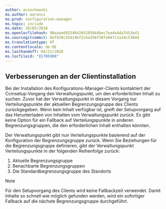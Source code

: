 ```yaml
---
author: aczechowski
ms.author: aaroncz
ms.prod: configuration-manager
ms.topic: include
ms.date: 10/03/2018
ms.openlocfilehash: 90aaae6925464265185844bec7ea4a4da7d53e41
ms.sourcegitcommit: bbf820c35414bf2cba356f30fe047c1a34c5384d
ms.translationtype: HT
ms.contentlocale: de-DE
ms.lasthandoff: 04/21/2020
ms.locfileid: "81705908"
---
```

## <a name="improvement-to-client-installation"></a><a name="bkmk_ccmsetup"></a> Verbesserungen an der Clientinstallation
<!--1358840-->

Bei der Installation des Konfigurations-Manager-Clients kontaktiert der Ccmsetup-Vorgang den Verwaltungspunkt, um den erforderlichen Inhalt zu suchen. Zuvor hat der Verwaltungspunkt in diesem Vorgang nur Verteilungspunkte der aktuellen Begrenzungsgruppe des Clients zurückgegeben. Wenn kein Inhalt verfügbar ist, greift der Setupvorgang auf das Herunterladen von Inhalten vom Verwaltungspunkt zurück. Es gibt keine Option für ein Fallback auf Verteilungspunkte in anderen Begrenzungsgruppen, die den erforderlichen Inhalt enthalten könnten. 

Der Verwaltungspunkt gibt nun Verteilungspunkte basierend auf der Konfiguration der Begrenzungsgruppe zurück. Wenn Sie Beziehungen für die Begrenzungsgruppe definieren, gibt der Verwaltungspunkt Verteilungspunkte in der folgenden Reihenfolge zurück:
1. Aktuelle Begrenzungsgruppe  
2. Benachbarte Begrenzungsgruppen  
3. Die Standardbegrenzungsgruppe des Standorts  

> [!Note]  
> Für den Setupvorgang des Clients wird keine Fallbackzeit verwendet. Damit Inhalte so schnell wie möglich gefunden werden, wird ein sofortiger Fallback auf die nächste Begrenzungsgruppe durchgeführt.  


